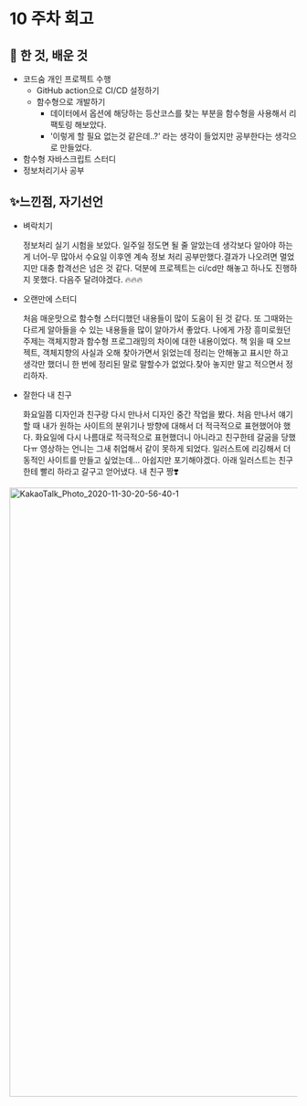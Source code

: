 

# 10 주차 회고 

## 📕 한 것, 배운 것 

* 코드숨 개인 프로젝트 수행 
  * GitHub action으로 CI/CD 설정하기 
  * 함수형으로 개발하기 
    * 데이터에서 옵션에 해당하는 등산코스를 찾는 부분을 함수형을 사용해서 리팩토링 해보았다.
    * '이렇게 할 필요 없는것 같은데..?' 라는 생각이 들었지만 공부한다는 생각으로 만들었다. 
* 함수형 자바스크립트 스터디 
* 정보처리기사 공부 

## ✨느낀점, 자기선언 

* 벼락치기

  정보처리 실기 시험을 보았다. 일주일 정도면 될 줄 알았는데 생각보다 알아야 하는게 너어-무 많아서 수요일 이후엔 계속 정보 처리 공부만했다.결과가 나오려면 멀었지만 대충 합격선은 넘은 것 같다. 덕분에 프로젝트는 ci/cd만 해놓고 하나도 진행하지 못했다. 다음주 달려야겠다. 🔥🔥🔥

* 오랜만에 스터디 

  처음 매운맛으로 함수형 스터디했던 내용들이 많이 도움이 된 것 같다. 또 그때와는 다르게 알아들을 수 있는 내용들을 많이 알아가서 좋았다. 나에게 가장 흥미로웠던 주제는 객체지향과 함수형 프로그래밍의 차이에 대한 내용이었다. 책 읽을 때 오브젝트, 객체지향의 사실과 오해 찾아가면서 읽었는데 정리는 안해놓고 표시만 하고 생각만 했더니 한 번에 정리된 말로 말할수가 없었다.찾아 놓지만 말고 적으면서 정리하자. 

* 잘한다 내 친구 

  화요일쯤 디자인과 친구랑 다시 만나서 디자인 중간 작업을 봤다. 처음 만나서 얘기할 때 내가 원하는 사이트의 분위기나 방향에 대해서 더 적극적으로 표현했어야 했다. 화요일에 다시 나름대로 적극적으로 표현했더니 아니라고 친구한테 갈굼을 당했다ㅠ 영상하는 언니는 그새 취업해서 같이 못하게 되었다. 일러스트에 리깅해서 더 동적인 사이트를 만들고 싶었는데... 아쉽지만 포기해야겠다. 아래 일러스트는 친구한테 빨리 하라고 갈구고 얻어냈다. 내 친구 짱❣️ 

<img width="1066" alt="KakaoTalk_Photo_2020-11-30-20-56-40-1" src="https://user-images.githubusercontent.com/44992033/100610672-8022d280-3353-11eb-8130-28352f1d70cc.png">
